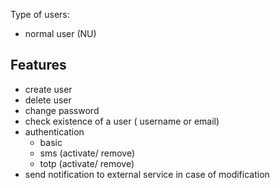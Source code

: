 Type of users:

- normal user (NU)

Features
------------

- create user
- delete user
- change password
- check existence of a user ( username or email)
- authentication
    - basic
    - sms (activate/ remove)
    - totp (activate/ remove)
- send notification to external service in case of modification